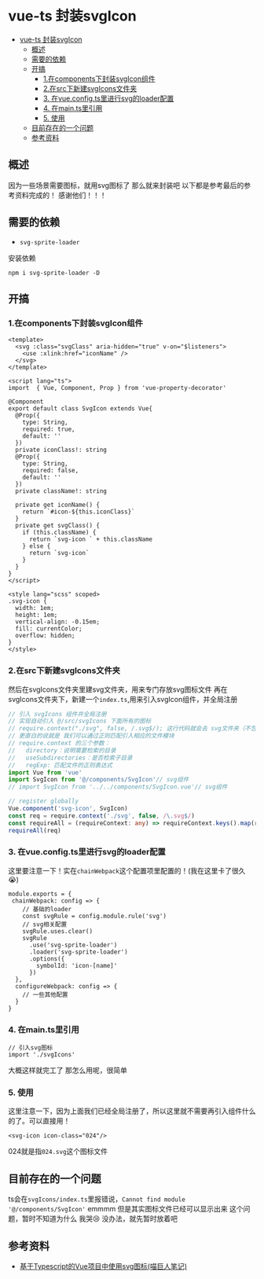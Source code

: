 # vue-ts 封装svgIcon
<!-- TOC -->

- [vue-ts 封装svgIcon](#vue-ts-%e5%b0%81%e8%a3%85svgicon)
  - [概述](#%e6%a6%82%e8%bf%b0)
  - [需要的依赖](#%e9%9c%80%e8%a6%81%e7%9a%84%e4%be%9d%e8%b5%96)
  - [开搞](#%e5%bc%80%e6%90%9e)
    - [1.在components下封装svgIcon组件](#1%e5%9c%a8components%e4%b8%8b%e5%b0%81%e8%a3%85svgicon%e7%bb%84%e4%bb%b6)
    - [2.在src下新建svgIcons文件夹](#2%e5%9c%a8src%e4%b8%8b%e6%96%b0%e5%bb%basvgicons%e6%96%87%e4%bb%b6%e5%a4%b9)
    - [3. 在vue.config.ts里进行svg的loader配置](#3-%e5%9c%a8vueconfigts%e9%87%8c%e8%bf%9b%e8%a1%8csvg%e7%9a%84loader%e9%85%8d%e7%bd%ae)
    - [4. 在main.ts里引用](#4-%e5%9c%a8maints%e9%87%8c%e5%bc%95%e7%94%a8)
    - [5. 使用](#5-%e4%bd%bf%e7%94%a8)
  - [目前存在的一个问题](#%e7%9b%ae%e5%89%8d%e5%ad%98%e5%9c%a8%e7%9a%84%e4%b8%80%e4%b8%aa%e9%97%ae%e9%a2%98)
  - [参考资料](#%e5%8f%82%e8%80%83%e8%b5%84%e6%96%99)

<!-- /TOC -->
## 概述

因为一些场景需要图标，就用svg图标了
那么就来封装吧
以下都是参考最后的参考资料完成的！ 感谢他们！！！

## 需要的依赖

- `svg-sprite-loader`

安装依赖

```node
npm i svg-sprite-loader -D
```

## 开搞

### 1.在components下封装svgIcon组件

```
<template>
  <svg :class="svgClass" aria-hidden="true" v-on="$listeners">
    <use :xlink:href="iconName" />
  </svg>
</template>

<script lang="ts">
import  { Vue, Component, Prop } from 'vue-property-decorator'

@Component
export default class SvgIcon extends Vue{
  @Prop({
    type: String,
    required: true,
    default: ''
  })
  private iconClass!: string
  @Prop({
    type: String,
    required: false,
    default: ''
  })
  private className!: string

  private get iconName() {
    return `#icon-${this.iconClass}`
  }
  private get svgClass() {
    if (this.className) {
      return `svg-icon ` + this.className
    } else {
      return `svg-icon`
    }
  }
}
</script>

<style lang="scss" scoped>
.svg-icon {
  width: 1em;
  height: 1em;
  vertical-align: -0.15em;
  fill: currentColor;
  overflow: hidden;
}
</style>
```

### 2.在src下新建svgIcons文件夹
然后在svgIcons文件夹里建svg文件夹，用来专门存放svg图标文件
再在svgIcons文件夹下，新建一个`index.ts`,用来引入svgIcon组件，并全局注册

```typescript
// 引入 svgIcons 组件并全局注册
// 实现自动引入 @/src/svgIcons 下面所有的图标
// require.context("./svg", false, /.svg$/); 这行代码就会去 svg文件夹（不包含子目录）下面的找所有文件名以 .svg结尾的文件能被 require 的文件。
// 更直白的说就是 我们可以通过正则匹配引入相应的文件模块
// require.context 的三个参数：
//   directory：说明需要检索的目录
//   useSubdirectories：是否检索子目录
//   regExp: 匹配文件的正则表达式
import Vue from 'vue'
import SvgIcon from '@/components/SvgIcon'// svg组件
// import SvgIcon from '../../components/SvgIcon.vue'// svg组件

// register globally
Vue.component('svg-icon', SvgIcon)
const req = require.context('./svg', false, /\.svg$/)
const requireAll = (requireContext: any) => requireContext.keys().map(requireContext)
requireAll(req)
```

### 3. 在vue.config.ts里进行svg的loader配置
这里要注意一下！实在`chainWebpack`这个配置项里配置的！(我在这里卡了很久:sob:)

```node
module.exports = {
 chainWebpack: config => {
    // 基础的loader
    const svgRule = config.module.rule('svg')
    // svg相关配置
    svgRule.uses.clear()
    svgRule
      .use('svg-sprite-loader')
      .loader('svg-sprite-loader')
      .options({
        symbolId: 'icon-[name]'
      })
  },
  configureWebpack: config => {
    // 一些其他配置
  }
}
```
### 4. 在main.ts里引用
```node
// 引入svg图标
import './svgIcons'
```
大概这样就完工了
那怎么用呢，很简单
### 5. 使用
这里注意一下，因为上面我们已经全局注册了，所以这里就不需要再引入组件什么的了。可以直接用！
```
<svg-icon icon-class="024"/>
```
024就是指`024.svg`这个图标文件
## 目前存在的一个问题
ts会在`svgIcons/index.ts`里报错说，`Cannot find module '@/components/SvgIcon'`
emmmm  但是其实图标文件已经可以显示出来
这个问题，暂时不知道为什么
我哭:cry:
没办法，就先暂时放着吧
## 参考资料
- [基于Typescript的Vue项目中使用svg图标(喵巨人笔记)](http://www.wmm66.com/index/article/detail/id/108.html)

